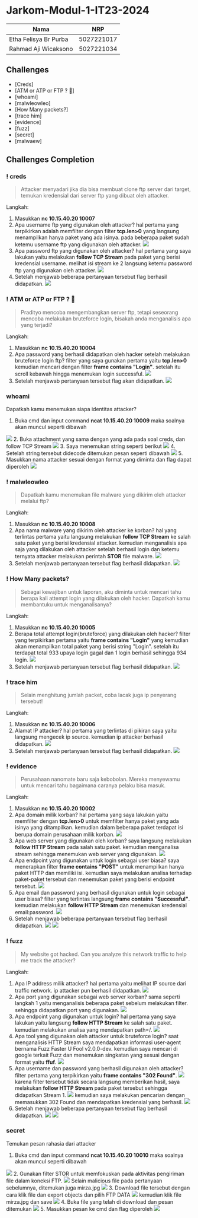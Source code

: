 # Jarkom-Modul-1-IT23-2024

| Nama | NRP |
| ---- | ---- |
| Etha Felisya Br Purba | 5027221017 |
| Rahmad Aji Wicaksono | 5027221034 |

## Challenges
  - [Creds] 
  - [ATM or ATP or FTP ? 🤔] 
  - [whoami] 
  - [malwleowleo] 
  - [How Many packets?] 
  - [trace him] 
  - [evidence] 
  - [fuzz] 
  - [secret] 
  - [malwaew] 

## Challenges Completion

### ! creds
> Attacker menyadari jika dia bisa membuat clone ftp server dari target, temukan kredensial dari server ftp yang dibuat oleh attacker.

Langkah:
  1. Masukkan **nc 10.15.40.20 10007**
  2. Apa username ftp yang digunakan oleh attacker?
     hal pertama yang terpikirkan adalah memfilter dengan filter **tcp.len>0** yang langsung menampilkan hanya paket yang ada isinya.
     pada beberapa paket sudah ketemu username ftp yang digunakan oleh attacker.
     <img src="attachment/creds1.jpeg">
  3. Apa password ftp yang digunakan oleh attacker?
     hal pertama yang saya lakukan yaitu melakukan **follow TCP Stream** pada paket yang berisi kredensial username.
     melihat isi stream ke 2 langsung ketemu password ftp yang digunakan oleh attacker.
     <img src="attachment/creds2.jpeg">
  4. Setelah menjawab beberapa pertanyaan tersebut flag berhasil didapatkan.
     <img src="attachment/creds3.jpeg">

### ! ATM or ATP or FTP ? 🤔
> Pradityo mencoba mengembangkan server ftp, tetapi seseorang mencoba melakukan bruteforce login, bisakah anda menganalisis apa yang terjadi?

Langkah:
  1. Masukkan **nc 10.15.40.20 10004**
  2. Apa password yang berhasil didapatkan oleh hacker setelah melakukan bruteforce login ftp?
     filter yang saya gunakan pertama yaitu **tcp.len>0** kemudian mencari dengan filter **frame contains "Login"**.
     setelah itu scroll kebawah hingga menemukan login successful.
     <img src="attachment/atm-or-atp-or-ftp1.jpeg">
  3. Setelah menjawab pertanyaan tersebut flag akan didapatkan.
     <img src="attachment/atm-or-atp-or-ftp2.jpeg">

### whoami
Dapatkah kamu menemukan siapa identitas attacker?
1. Buka cmd dan input command **ncat 10.15.40.20 10009** maka soalnya akan muncul seperti dibawah
<img src="attachment/whoami1.jpeg">
2. Buka attachment yang sama dengan yang ada pada soal creds, dan follow TCP Stream
<img src="attachment/whoami2.jpeg">
3. Saya menemukan string seperti berikut
<img src="attachment/whoami3.jpeg">
4. Setelah string tersebut didecode ditemukan pesan seperti dibawah
<img src="attachment/whoami4.jpeg">
5. Masukkan nama attacker sesuai dengan format yang diminta dan flag dapat diperoleh
<img src="attachment/whoami5.jpeg">

### ! malwleowleo
> Dapatkah kamu menemukan file malware yang dikirim oleh attacker melalui ftp?

Langkah:
  1. Masukkan **nc 10.15.40.20 10008**
  2. Apa nama malware yang dikirim oleh attacker ke korban?
     hal yang terlintas pertama yaitu langsung melakukan **follow TCP Stream** ke salah satu paket yang berisi kredensial attacker.
     kemudian menganalisis apa saja yang dilakukan oleh attacker setelah berhasil login dan ketemu ternyata attacker melakukan perintah **STOR** file malware.
     <img src="attachment/malwleowleo1.jpeg">
  3. Setelah menjawab pertanyaan tersebut flag berhasil didapatkan.
     <img src="attachment/malwleowleo2.jpeg">

### ! How Many packets?
> Sebagai kewajiban untuk laporan, aku diminta untuk mencari tahu berapa kali attempt login yang dilakukan oleh hacker. Dapatkah kamu membantuku untuk menganalisanya?

Langkah:
  1. Masukkan **nc 10.15.40.20 10005**
  2. Berapa total attempt login(bruteforce) yang dilakukan oleh hacker?
     filter yang terpikirkan pertama yaitu **frame contains "Login"** yang kemudian akan menampilkan total paket yang berisi string "Login".
     setelah itu terdapat total 933 upaya login gagal dan 1 login berhasil sehingga 934 login.
     <img src="attachment/how-many-packets1.jpeg">
  3. Setelah menjawab pertanyaan tersebut flag berhasil didapatkan.
     <img src="attachment/how-many-packets2.jpeg">

### ! trace him
> Selain menghitung jumlah packet, coba lacak juga ip penyerang tersebut!

Langkah:
  1. Masukkan **nc 10.15.40.20 10006**
  2. Alamat IP attacker?
     hal pertama yang terlintas di pikiran saya yaitu langsung mengecek ip source.
     kemudian ip attacker berhasil didapatkan.
     <img src="attachment/trace-him1.jpeg">
  3. Setelah menjawab pertanyaan tersebut flag berhasil didapatkan.
     <img src="attachment/trace-him2.jpeg">

### ! evidence
> Perusahaan nanomate baru saja kebobolan. Mereka menyewamu untuk mencari tahu bagaimana caranya pelaku bisa masuk.

Langkah:
  1. Masukkan **nc 10.15.40.20 10002**
  2. Apa domain milik korban?
     hal pertama yang saya lakukan yaitu memfilter dengan **tcp.len>0** untuk memfilter hanya paket yang ada isinya yang ditampilkan.
     kemudian dalam beberapa paket terdapat isi berupa domain perusahaan milik korban.
     <img src="attachment/evidence1.jpeg">
  3. Apa web server yang digunakan oleh korban?
     saya langsung melakukan **follow HTTP Stream** pada salah satu paket.
     kemudian menganalisa stream sehingga menemukan web server yang digunakan.
     <img src="attachment/evidence2.jpeg">
  4. Apa endpoint yang digunakan untuk login sebagai user biasa?
     saya menerapkan filter **frame contains "POST"** untuk menampilkan hanya paket HTTP dan memiliki isi.
     kemudian saya melakukan analisa terhadap paket-paket tersebut dan menemukan paket yang berisi endpoint tersebut.
     <img src="attachment/evidence3.jpeg">
  5. Apa email dan password yang berhasil digunakan untuk login sebagai user biasa?
     filter yang terlintas langsung **frame contains "Successful"**.
     kemudian melakukan **follow HTTP Stream** dan menemukan kredensial email:password.
     <img src="attachment/evidence4.jpeg">
  6. Setelah menjawab beberapa pertanyaan tersebut flag berhasil didapatkan.
     <img src="attachment/evidence5.jpeg">
     <img src="attachment/evidence6.jpeg">

### ! fuzz
> My website got hacked. Can you analyze this network traffic to help me track the attacker?

Langkah:
  1. Apa IP address milik attacker?
     hal pertama yaitu melihat IP source dari traffic network.
     ip attacker pun berhasil didapatkan.
     <img src="attachment/fuzz1.jpeg">
  2. Apa port yang digunakan sebagai web server korban?
     sama seperti langkah 1 yaitu menganalisis beberapa paket sebelum melakukan filter.
     sehingga didapatkan port yang digunakan.
     <img src="attachment/fuzz2.jpeg">
  3. Apa endpoint yang digunakan untuk login?
     hal pertama yang saya lakukan yaitu langsung **follow HTTP Stream** ke salah satu paket.
     kemudian melakukan analisa yang mendapatkan path=/.
     <img src="attachment/fuzz3.jpeg">
  4. Apa tool yang digunakan oleh attacker untuk bruteforce login?
     saat menganalisis HTTP Stream saya mendapatkan informasi user-agent bernama Fuzz Faster U Fool v2.0.0-dev.
     kemudian saya mencari di google terkait Fuzz dan menemukan singkatan yang sesuai dengan format yaitu **ffuf**.
     <img src="attachment/fuzz4.jpeg">
  5. Apa username dan password yang berhasil digunakan oleh attacker?
     filter pertama yang terpikirkan yaitu **frame contains "302 Found"**.
     <img src="attachment/fuzz5.jpeg">
     karena filter tersebut tidak secara langsung memberikan hasil, saya melakukan **follow HTTP Stream** pada paket tersebut sehingga didapatkan Stream 1.
     <img src="attachment/fuzz6.jpeg">
     kemudian saya melakukan pencarian dengan memasukkan 302 Found dan mendapatkan kredensial yang berhasil.
     <img src="attachment/fuzz7.jpeg">
  6. Setelah menjawab beberapa pertanyaan tersebut flag berhasil didapatkan.
     <img src="attachment/fuzz8.jpeg">
     <img src="attachment/fuzz9.jpeg">

### secret
Temukan pesan rahasia dari attacker
1. Buka cmd dan input command **ncat 10.15.40.20 10010** maka soalnya akan muncul seperti dibawah
<img src="attachment/secret1.jpeg">
2. Gunakan filter STOR untuk memfokuskan pada aktivitas pengiriman file dalam koneksi FTP.
<img src="attachment/filter2.jpeg">
Selain malicious file pada pertanyaan sebelumnya, ditemukan juga mirza.jpg
<img src="attachment/secret+.jpeg">
3. Download file tersebut dengan cara klik file dan export objects dan pilih FTP DATA
<img src="attachment/secret3.jpeg">
kemudian klik file mirza.jpg dan save
<img src="attachment/secret4.jpeg">
4. Buka file yang telah di download dan pesan ditemukan
<img src="attachment/secret5.jpeg">
5. Masukkan pesan ke cmd dan flag diperoleh
<img src="attachment/secret6.jpeg">

